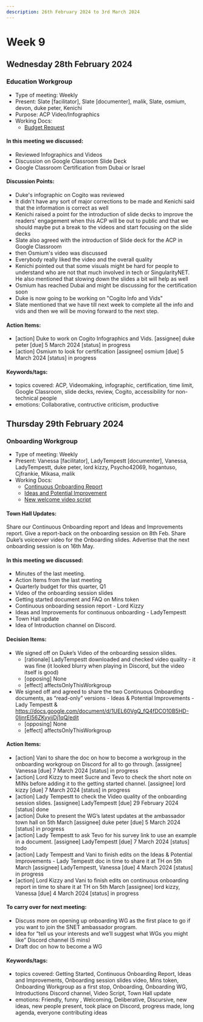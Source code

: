 ```yaml
---
description: 26th February 2024 to 3rd March 2024
---
```


# Week 9

## Wednesday 28th February 2024

### Education Workgroup

- Type of meeting: Weekly
- Present: Slate [facilitator], Slate [documenter], malik, Slate, osmium, devon, duke peter, Kenichi
- Purpose: ACP Video/Infographics
- Working Docs:
  - [Budget Request ](https://docs.google.com/spreadsheets/d/1Hnj3syHlwtunfqIJjm45ak9E3ki8DmZ7RObD2wEn-Lg/edit?usp=sharing)

#### In this meeting we discussed:
- Reviewed Infographics and Videos 
- Discussion on Google Classroom Slide Deck
- Google Classroom Certification from Dubai or Israel 

#### Discussion Points:
- Duke's infographic on Cogito was reviewed 
- It didn't have any sort of major corrections to be made and Kenichi said that the information is correct as well 
- Kenichi raised a point for the introduction of slide decks to improve the readers' engagement when this ACP will be out to public and that we should maybe put a break to the videos and start focusing on the slide decks 
- Slate also agreed with the introduction of Slide deck for the ACP in Google Classroom
- then Osmium's video was discussed 
- Everybody really liked the video and the overall quality 
- Kenichi pointed out that some visuals might be hard for people to understand who are not that much involved in tech or SingularityNET. He also mentioned that slowing down the slides a bit will help as well 
- Osmium has reached Dubai and might be discussing for the certification soon
- Duke is now going to be working on "Cogito Info and Vids"
- Slate mentioned that we have till next week to complete all the info and vids and then we will be moving forward to the next step.

#### Action Items:
- [action] Duke to work on Cogito Infographics and Vids. [assignee] duke peter [due] 5 March 2024 [status] in progress
- [action] Osmium to look for certification [assignee] osmium [due] 5 March 2024 [status] in progress

#### Keywords/tags:
- topics covered: ACP, Videomaking, infographic, certification, time limit, Google Classroom, slide decks, review, Cogito, accessibility for non-technical people
- emotions: Collaborative, contructive criticism, productive
## Thursday 29th February 2024

### Onboarding Workgroup

- Type of meeting: Weekly
- Present: Vanessa [facilitator], LadyTempestt [documenter], Vanessa, LadyTempestt, duke peter, lord kizzy, Psycho42069, hogantuso, Cjfrankie, Mikasa, malik
- Working Docs:
  - [Continuous Onboarding Report](https://docs.google.com/document/d/1UEL60VgQ_fQ4fDCO10B5HD-0IjnrEI56ZKyyijDj1qQ/edit?usp=sharing)
  - [Ideas and Potential Improvement ](https://docs.google.com/document/d/1RBACFdyclW3hSB3vfU2lZltR3ILc_Ed8wT5s0iUiND8/edit)
  - [New welcome video script](https://docs.google.com/document/d/1Iy4jotEpsJbYe2lWNArQrSU9kAPKfvj9oHfbweokTuA/edit)

#### Town Hall Updates:
Share our Continuous Onboarding report and Ideas and Improvements report. 
Give a report-back on the onboarding session on 8th Feb.
Share Duke’s voiceover video for the Onboarding slides.
Advertise that the next onboarding session is on 16th May.



#### In this meeting we discussed:
- Minutes of the last meeting.
- Action Items from the last meeting
- Quarterly budget for this quarter, Q1
- Video of the onboarding session slides
- Getting started document and FAQ on Mins token
- Continuous onboarding session report - Lord Kizzy
- Ideas and Improvements for continuous onboarding - LadyTempestt
- Town Hall update
- Idea of Introduction channel on Discord.

#### Decision Items:
- We signed off on Duke’s Video of the onboarding session slides.
  - [rationale] LadyTempestt downloaded and checked video quality - it was fine (it looked blurry when playing in Discord, but the video itself is good)
  - [opposing] None
  - [effect] affectsOnlyThisWorkgroup
- We signed off and agreed to share the two Continuous Onboarding documents, as  “read-only” versions - Ideas & Potential Improvements - Lady Tempestt & https://docs.google.com/document/d/1UEL60VgQ_fQ4fDCO10B5HD-0IjnrEI56ZKyyijDj1qQ/edit
  - [opposing] None
  - [effect] affectsOnlyThisWorkgroup

#### Action Items:
- [action] Vani to share the doc on how to become a workgroup in the onboarding workgroup on Discord for all to go through. [assignee] Vanessa [due] 7 March 2024 [status] in progress
- [action] Lord Kizzy to meet Sucre and Tevo to check the short note on MINs before adding it to the getting started channel. [assignee] lord kizzy [due] 7 March 2024 [status] in progress
- [action] Lady Tempestt to check the Video quality of the onboarding session slides. [assignee] LadyTempestt [due] 29 February 2024 [status] done
- [action] Duke to present the WG’s latest updates at the ambassador town hall on 5th March [assignee] duke peter [due] 5 March 2024 [status] in progress
- [action] Lady Tempestt to ask Tevo for his survey link to use an example in a document. [assignee] LadyTempestt [due] 7 March 2024 [status] todo
- [action] Lady Tempestt and Vani to finish edits on the Ideas & Potential Improvements - Lady Tempestt doc in time to share it at TH on 5th March [assignee] LadyTempestt, Vanessa [due] 4 March 2024 [status] in progress
- [action] Lord Kizzy and Vani to finish edits on continuous onboarding report in time to share it at TH on 5th March [assignee] lord kizzy, Vanessa [due] 4 March 2024 [status] in progress

#### To carry over for next meeting:
- Discuss more on opening up onboarding WG as the first place to go if you want to join the SNET ambassador program.
- Idea for “tell us your interests and we’ll suggest what WGs you might like” Discord channel (5 mins) 
- Draft doc on how to become a WG

#### Keywords/tags:
- topics covered: Getting Started, Continuous Onboarding Report, Ideas and Improvements, Onboarding session slides video, Mins token, Onboarding Workgroup as a first stop, Onboarding, Onboarding WG, Introductions Discord channel, Video Script, Town Hall update
- emotions: Friendly, funny , Welcoming, Deliberative, Discursive, new ideas, new people present, took place on Discord, progress made, long agenda, everyone contributing ideas